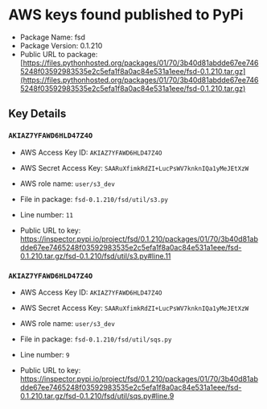 # AWS keys found published to PyPi

* Package Name: fsd
* Package Version: 0.1.210
* Public URL to package: [https://files.pythonhosted.org/packages/01/70/3b40d81abdde67ee7465248f03592983535e2c5efa1f8a0ac84e531a1eee/fsd-0.1.210.tar.gz](https://files.pythonhosted.org/packages/01/70/3b40d81abdde67ee7465248f03592983535e2c5efa1f8a0ac84e531a1eee/fsd-0.1.210.tar.gz)

## Key Details

### `AKIAZ7YFAWD6HLD47Z4O`

* AWS Access Key ID: `AKIAZ7YFAWD6HLD47Z4O`
* AWS Secret Access Key: `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` 
* AWS role name: `user/s3_dev`
* File in package: `fsd-0.1.210/fsd/util/s3.py`
* Line number: `11`

* Public URL to key: https://inspector.pypi.io/project/fsd/0.1.210/packages/01/70/3b40d81abdde67ee7465248f03592983535e2c5efa1f8a0ac84e531a1eee/fsd-0.1.210.tar.gz/fsd-0.1.210/fsd/util/s3.py#line.11



### `AKIAZ7YFAWD6HLD47Z4O`

* AWS Access Key ID: `AKIAZ7YFAWD6HLD47Z4O`
* AWS Secret Access Key: `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` 
* AWS role name: `user/s3_dev`
* File in package: `fsd-0.1.210/fsd/util/sqs.py`
* Line number: `9`

* Public URL to key: https://inspector.pypi.io/project/fsd/0.1.210/packages/01/70/3b40d81abdde67ee7465248f03592983535e2c5efa1f8a0ac84e531a1eee/fsd-0.1.210.tar.gz/fsd-0.1.210/fsd/util/sqs.py#line.9


